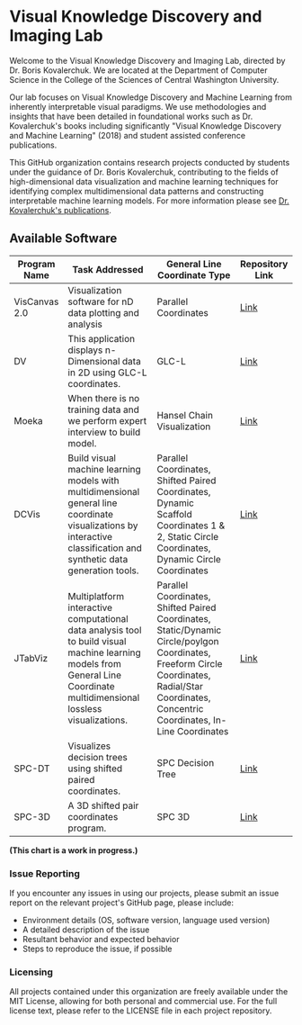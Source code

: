 # Visual Knowledge Discovery and Imaging Lab

Welcome to the Visual Knowledge Discovery and Imaging Lab, directed by Dr. Boris Kovalerchuk. We are located at the Department of Computer Science in the College of the Sciences of Central Washington University.  

Our lab focuses on Visual Knowledge Discovery and Machine Learning from inherently interpretable visual paradigms. We use methodologies and insights that have been detailed in foundational works such as Dr. Kovalerchuk's books including significantly "Visual Knowledge Discovery and Machine Learning" (2018) and student assisted conference publications.  

This GitHub organization contains research projects conducted by students under the guidance of Dr. Boris Kovalerchuk, contributing to the fields of high-dimensional data visualization and machine learning techniques for identifying complex multidimensional data patterns and constructing interpretable machine learning models. For more information please see [Dr. Kovalerchuk's publications](https://borisk.dreamhosters.com/public_html/).   

## Available Software

| Program Name  | Task Addressed | General Line Coordinate Type | Repository Link |
|---------------|----------------|-------------------------------|-----------------|
| VisCanvas 2.0 | Visualization software for nD data plotting and analysis | Parallel Coordinates | [Link](https://github.com/CWU-VKD-LAB/VisCanvas2.0) |
| DV            | This application displays n-Dimensional data in 2D using GLC-L coordinates. | GLC-L | [Link](https://github.com/CWU-VKD-LAB/DV) |
| Moeka         | When there is no training data and we perform expert interview to build model. | Hansel Chain Visualization | [Link](https://github.com/CWU-VKD-LAB/MOEKAVisualization) |
| DCVis         | Build visual machine learning models with multidimensional general line coordinate visualizations by interactive classification and synthetic data generation tools. | Parallel Coordinates, Shifted Paired Coordinates, Dynamic Scaffold Coordinates 1 & 2, Static Circle Coordinates, Dynamic Circle Coordinates | [Link](https://github.com/CWU-VKD-LAB/DCVis) |
| JTabViz       | Multiplatform interactive computational data analysis tool to build visual machine learning models from General Line Coordinate multidimensional lossless visualizations. | Parallel Coordinates, Shifted Paired Coordinates, Static/Dynamic Circle/poylgon Coordinates, Freeform Circle Coordinates, Radial/Star Coordinates, Concentric Coordinates, In-Line Coordinates | [Link](https://github.com/CWU-VKD-LAB/JTabViz) |
| SPC-DT        | Visualizes decision trees using shifted paired coordinates. | SPC Decision Tree | [Link](https://github.com/CWU-VKD-LAB/SPC-DT) |
| SPC-3D        | A 3D shifted pair coordinates program. | SPC 3D | [Link](https://github.com/CWU-VKD-LAB/SPC-3D) |

**(This chart is a work in progress.)**

### Issue Reporting

If you encounter any issues in using our projects, please submit an issue report on the relevant project's GitHub page, please include:

- Environment details (OS, software version, language used version)
- A detailed description of the issue
- Resultant behavior and expected behavior
- Steps to reproduce the issue, if possible

### Licensing

All projects contained under this organization are freely available under the MIT License, allowing for both personal and commercial use. For the full license text, please refer to the LICENSE file in each project repository.
